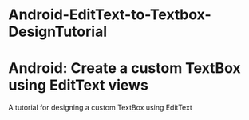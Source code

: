 # Android-EditText-to-Textbox-DesignTutorial
<h1>Android: Create a custom TextBox using EditText views</h1>

A tutorial for designing a custom TextBox using EditText
